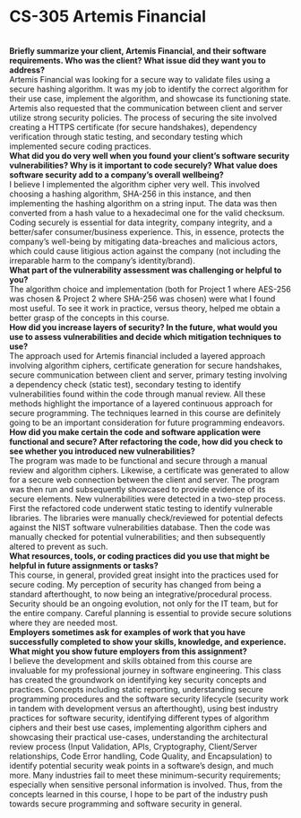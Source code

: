 # CS-305 Artemis Financial
<br><b>Briefly summarize your client, Artemis Financial, and their software requirements. Who was the client? What issue did they want you to address?</b></br>
Artemis Financial was looking for a secure way to validate files using a secure hashing algorithm. It was my job to identify the correct algorithm for their use case, implement the algorithm, and showcase its functioning state. Artemis also requested that the communication between client and server utilize strong security policies. The process of securing the site involved creating a HTTPS certificate (for secure handshakes), dependency verification through static testing, and secondary testing which implemented secure coding practices.
<br><b>What did you do very well when you found your client’s software security vulnerabilities? Why is it important to code securely? What value does software security add to a company’s overall wellbeing?</b></br>
I believe I implemented the algorithm cipher very well. This involved choosing a hashing algorithm, SHA-256 in this instance, and then implementing the hashing algorithm on a string input. The data was then converted from a hash value to a hexadecimal one for the valid checksum.
Coding securely is essential for data integrity, company integrity, and a better/safer consumer/business experience. This, in essence, protects the company’s well-being by mitigating data-breaches and malicious actors, which could cause litigious action against the company (not including the irreparable harm to the company’s identity/brand).
<br><b>What part of the vulnerability assessment was challenging or helpful to you?</b></br>
The algorithm choice and implementation (both for Project 1 where AES-256 was chosen & Project 2 where SHA-256 was chosen) were what I found most useful. To see it work in practice, versus theory, helped me obtain a better grasp of the concepts in this course.
<br><b>How did you increase layers of security? In the future, what would you use to assess vulnerabilities and decide which mitigation techniques to use?</b></br>
The approach used for Artemis financial included a layered approach involving algorithm ciphers, certificate generation for secure handshakes, secure communication between client and server, primary testing involving a dependency check (static test), secondary testing to identify vulnerabilities found within the code through manual review. All these methods highlight the importance of a layered continuous approach for secure programming. The techniques learned in this course are definitely going to be an important consideration for future programming endeavors.
<br><b>How did you make certain the code and software application were functional and secure? After refactoring the code, how did you check to see whether you introduced new vulnerabilities?</b></br>
The program was made to be functional and secure through a manual review and algorithm ciphers. Likewise, a certificate was generated to allow for a secure web connection between the client and server. The program was then run and subsequently showcased to provide evidence of its secure elements.
New vulnerabilities were detected in a two-step process. First the refactored code underwent static testing to identify vulnerable libraries. The libraries were manually check/reviewed for potential defects against the NIST software vulnerabilities database. Then the code was manually checked for potential vulnerabilities; and then subsequently altered to prevent as such.
<br><b>What resources, tools, or coding practices did you use that might be helpful in future assignments or tasks?</b></br>
This course, in general, provided great insight into the practices used for secure coding. My perception of security has changed from being a standard afterthought, to now being an integrative/procedural process. Security should be an ongoing evolution, not only for the IT team, but for the entire company. Careful planning is essential to provide secure solutions where they are needed most.
<br><b>Employers sometimes ask for examples of work that you have successfully completed to show your skills, knowledge, and experience. What might you show future employers from this assignment?</b></br>
I believe the development and skills obtained from this course are invaluable for my professional journey in software engineering. This class has created the groundwork on identifying key security concepts and practices. Concepts including static reporting, understanding secure programming procedures and the software security lifecycle (security work in tandem with development versus an afterthought), using best industry practices for software security, identifying different types of algorithm ciphers and their best use cases, implementing algorithm ciphers and showcasing their practical use-cases, understanding the architectural review process (Input Validation, APIs, Cryptography, Client/Server relationships, Code Error handling, Code Quality, and Encapsulation) to identify potential security weak points in a software’s design, and much more.
Many industries fail to meet these minimum-security requirements; especially when sensitive personal information is involved. Thus, from the concepts learned in this course, I hope to be part of the industry push towards secure programming and software security in general.

